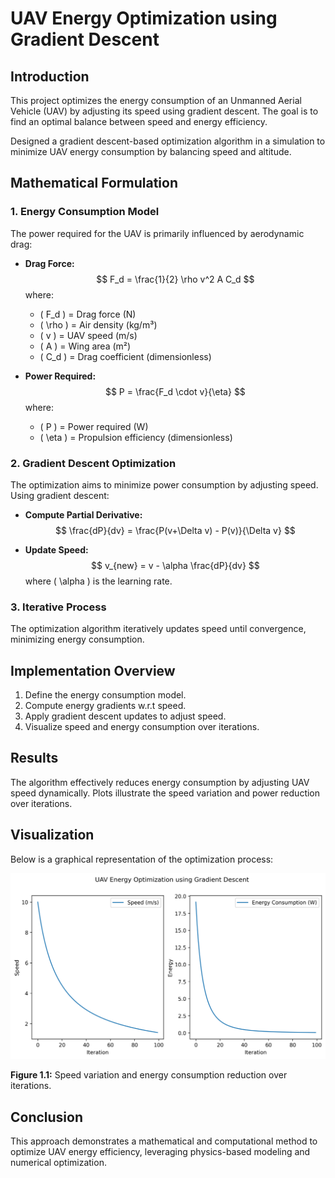 # UAV Energy Optimization using Gradient Descent

## Introduction
This project optimizes the energy consumption of an Unmanned Aerial Vehicle (UAV) by adjusting its speed using gradient descent. The goal is to find an optimal balance between speed and energy efficiency.

Designed a gradient descent-based optimization algorithm in a simulation to minimize UAV energy consumption by balancing speed and altitude.

## Mathematical Formulation

### 1. Energy Consumption Model
The power required for the UAV is primarily influenced by aerodynamic drag:

- **Drag Force:**
  $$
  F_d = \frac{1}{2} \rho v^2 A C_d
  $$
  where:
  - \( F_d \) = Drag force (N)
  - \( \rho \) = Air density (kg/m³)
  - \( v \) = UAV speed (m/s)
  - \( A \) = Wing area (m²)
  - \( C_d \) = Drag coefficient (dimensionless)

- **Power Required:**
  $$
  P = \frac{F_d \cdot v}{\eta}
  $$
  where:
  - \( P \) = Power required (W)
  - \( \eta \) = Propulsion efficiency (dimensionless)

### 2. Gradient Descent Optimization
The optimization aims to minimize power consumption by adjusting speed. Using gradient descent:

- **Compute Partial Derivative:**
  $$
  \frac{dP}{dv} = \frac{P(v+\Delta v) - P(v)}{\Delta v}
  $$

- **Update Speed:**
  $$
  v_{new} = v - \alpha \frac{dP}{dv}
  $$
  where \( \alpha \) is the learning rate.

### 3. Iterative Process
The optimization algorithm iteratively updates speed until convergence, minimizing energy consumption.

## Implementation Overview
1. Define the energy consumption model.
2. Compute energy gradients w.r.t speed.
3. Apply gradient descent updates to adjust speed.
4. Visualize speed and energy consumption over iterations.

## Results
The algorithm effectively reduces energy consumption by adjusting UAV speed dynamically. Plots illustrate the speed variation and power reduction over iterations.

## Visualization

Below is a graphical representation of the optimization process:

![UAV Energy Optimization](uav_energy_optimization.png)

**Figure 1.1:** Speed variation and energy consumption reduction over iterations.

## Conclusion
This approach demonstrates a mathematical and computational method to optimize UAV energy efficiency, leveraging physics-based modeling and numerical optimization.

